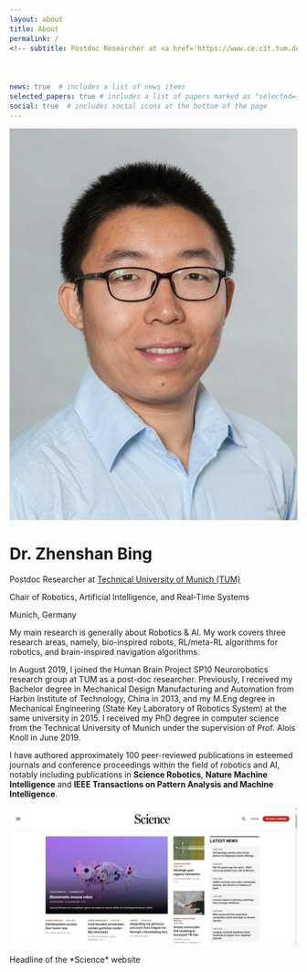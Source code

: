 ```yaml
---
layout: about
title: About
permalink: /
<!-- subtitle: Postdoc Researcher at <a href='https://www.ce.cit.tum.de/air/people/zhenshan-bing-drrernat/'>Technical University of Munich (TUM)</a> # Address. Contacts. Moto. Etc. -->



news: true  # includes a list of news items
selected_papers: true # includes a list of papers marked as "selected={true}"
social: true  # includes social icons at the bottom of the page
---
```


<link href="https://cdnjs.cloudflare.com/ajax/libs/font-awesome/6.0.0-beta3/css/all.min.css" rel="stylesheet">

<div class="profile-section">
  <img src="assets/img/BZS.jpg" alt="Profile Picture">
  <div class="profile-text">
    <h1>Dr. Zhenshan Bing</h1>
    <p>Postdoc Researcher at <a href="https://www.ce.cit.tum.de/air/people/zhenshan-bing-drrernat/">Technical University of Munich (TUM)</a></p>
    <p>Chair of Robotics, Artificial Intelligence, and Real-Time Systems</p>
    <p>Munich, Germany</p>
    <div class="social-icons">
      <a href="https://scholar.google.com/citations?user=eIz0XvMAAAAJ&hl=en" target="_blank"><i class="fab fa-google"></i></a>
      <a href="mailto:zhenshan.bing@tum.de"><i class="fas fa-envelope"></i></a>
      <a href="https://twitter.com" target="_blank"><i class="fab fa-twitter"></i></a>
      <a href="https://www.linkedin.com/in/zhenshan-bing-08b92570/" target="_blank" rel="noopener">
        <i class="fab fa-linkedin"></i>
      </a>
    </div>
  </div>
</div>


My main research is generally about Robotics & AI. 
My work covers three research areas, namely, bio-inspired robots, RL/meta-RL algorithms for robotics, and brain-inspired navigation algorithms.

In August 2019, I joined the Human Brain Project SP10 Neurorobotics research group at TUM as a post-doc researcher. Previously, I received my Bachelor degree in Mechanical Design Manufacturing and Automation from Harbin Institute of Technology, China in 2013, and my M.Eng degree in Mechanical Engineering (State Key Laboratory of Robotics System) at the same university in 2015. I received my PhD degree in computer science from the Technical University of Munich under the supervision of Prof. Alois Knoll in June 2019. 

I have authored approximately 100 peer-reviewed publications in esteemed journals and conference proceedings within the field of robotics and AI, notably including publications in **Science Robotics**, **Nature Machine Intelligence** and **IEEE Transactions on Pattern Analysis and Machine Intelligence**.

<!-- <script type="text/javascript" id="clustrmaps" src="//clustrmaps.com/map_v2.js?d=TS_RSqlWck-8Fvk_1h7RcwL9LyxO0JZhNyyHyJygIxM&cl=ffffff&w=a"></script> -->
<!-- <script type='text/javascript' id='clustrmaps' src='//cdn.clustrmaps.com/map_v2.js?cl=080808&w=a&t=tt&d=TS_RSqlWck-8Fvk_1h7RcwL9LyxO0JZhNyyHyJygIxM&co=ffffff&cmo=3acc3a&cmn=ff5353&ct=808080'></script> -->

<!-- Write your biography here. Tell the world about yourself. Link to your favorite [subreddit](http://reddit.com). You can put a picture in, too. The code is already in, just name your picture `prof_pic.jpg` and put it in the `img/` folder.

Put your address / P.O. box / other info right below your picture. You can also disable any these elements by editing `profile` property of the YAML header of your `_pages/about.md`. Edit `_bibliography/papers.bib` and Jekyll will render your [publications page](/al-folio/publications/) automatically.

Link to your social media connections, too. This theme is set up to use [Font Awesome icons](http://fortawesome.github.io/Font-Awesome/) and [Academicons](https://jpswalsh.github.io/academicons/), like the ones below. Add your Facebook, Twitter, LinkedIn, Google Scholar, or just disable all of them. -->


<div class="custom-divider"></div>


<div class="scroll-container">
<!--   <div class="scroll-item">
    <img src="assets/img/BZS.jpg" alt="Image 1">
    <p>Description for item 1</p>
  </div> -->
  <div class="scroll-item">
    <img src="assets/img/SR.png" alt="Image 2">
    <p>Headline of the *Science* website</p>
  </div>
<!--   <div class="scroll-item">
    <img src="assets/img/BZS.jpg" alt="Image 3">
    <p>Description for item 3</p>
  </div> -->
</div>


<div class="custom-divider"></div>